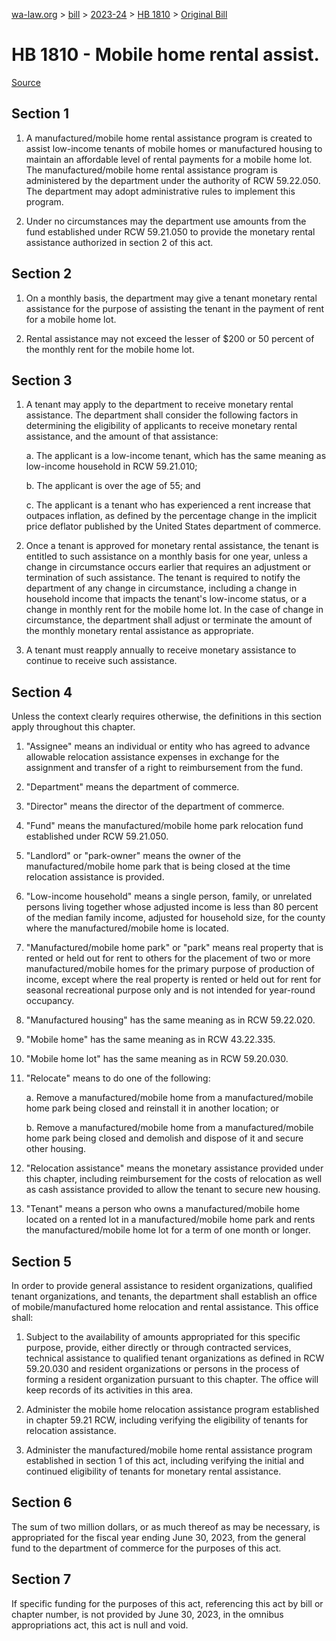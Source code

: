 [wa-law.org](/) > [bill](/bill/) > [2023-24](/bill/2023-24/) > [HB 1810](/bill/2023-24/hb/1810/) > [Original Bill](/bill/2023-24/hb/1810/1/)

# HB 1810 - Mobile home rental assist.

[Source](http://lawfilesext.leg.wa.gov/biennium/2023-24/Pdf/Bills/House%20Bills/1810.pdf)

## Section 1
1. A manufactured/mobile home rental assistance program is created to assist low-income tenants of mobile homes or manufactured housing to maintain an affordable level of rental payments for a mobile home lot. The manufactured/mobile home rental assistance program is administered by the department under the authority of RCW 59.22.050. The department may adopt administrative rules to implement this program.

2. Under no circumstances may the department use amounts from the fund established under RCW 59.21.050 to provide the monetary rental assistance authorized in section 2 of this act.

## Section 2
1. On a monthly basis, the department may give a tenant monetary rental assistance for the purpose of assisting the tenant in the payment of rent for a mobile home lot.

2. Rental assistance may not exceed the lesser of $200 or 50 percent of the monthly rent for the mobile home lot.

## Section 3
1. A tenant may apply to the department to receive monetary rental assistance. The department shall consider the following factors in determining the eligibility of applicants to receive monetary rental assistance, and the amount of that assistance:

    a. The applicant is a low-income tenant, which has the same meaning as low-income household in RCW 59.21.010;

    b. The applicant is over the age of 55; and

    c. The applicant is a tenant who has experienced a rent increase that outpaces inflation, as defined by the percentage change in the implicit price deflator published by the United States department of commerce.

2. Once a tenant is approved for monetary rental assistance, the tenant is entitled to such assistance on a monthly basis for one year, unless a change in circumstance occurs earlier that requires an adjustment or termination of such assistance. The tenant is required to notify the department of any change in circumstance, including a change in household income that impacts the tenant's low-income status, or a change in monthly rent for the mobile home lot. In the case of change in circumstance, the department shall adjust or terminate the amount of the monthly monetary rental assistance as appropriate.

3. A tenant must reapply annually to receive monetary assistance to continue to receive such assistance.

## Section 4
Unless the context clearly requires otherwise, the definitions in this section apply throughout this chapter.

1. "Assignee" means an individual or entity who has agreed to advance allowable relocation assistance expenses in exchange for the assignment and transfer of a right to reimbursement from the fund.

2. "Department" means the department of commerce.

3. "Director" means the director of the department of commerce.

4. "Fund" means the manufactured/mobile home park relocation fund established under RCW 59.21.050.

5. "Landlord" or "park-owner" means the owner of the manufactured/mobile home park that is being closed at the time relocation assistance is provided.

6. "Low-income household" means a single person, family, or unrelated persons living together whose adjusted income is less than 80 percent of the median family income, adjusted for household size, for the county where the manufactured/mobile home is located.

7. "Manufactured/mobile home park" or "park" means real property that is rented or held out for rent to others for the placement of two or more manufactured/mobile homes for the primary purpose of production of income, except where the real property is rented or held out for rent for seasonal recreational purpose only and is not intended for year-round occupancy.

8. "Manufactured housing" has the same meaning as in RCW 59.22.020.

9. "Mobile home" has the same meaning as in RCW 43.22.335.

10. "Mobile home lot" has the same meaning as in RCW 59.20.030.

11. "Relocate" means to do one of the following:

    a. Remove a manufactured/mobile home from a manufactured/mobile home park being closed and reinstall it in another location; or

    b. Remove a manufactured/mobile home from a manufactured/mobile home park being closed and demolish and dispose of it and secure other housing.

12. "Relocation assistance" means the monetary assistance provided under this chapter, including reimbursement for the costs of relocation as well as cash assistance provided to allow the tenant to secure new housing.

13. "Tenant" means a person who owns a manufactured/mobile home located on a rented lot in a manufactured/mobile home park and rents the manufactured/mobile home lot for a term of one month or longer.

## Section 5
In order to provide general assistance to resident organizations, qualified tenant organizations, and tenants, the department shall establish an office of mobile/manufactured home relocation and rental assistance. This office shall:

1. Subject to the availability of amounts appropriated for this specific purpose, provide, either directly or through contracted services, technical assistance to qualified tenant organizations as defined in RCW 59.20.030 and resident organizations or persons in the process of forming a resident organization pursuant to this chapter. The office will keep records of its activities in this area.

2. Administer the mobile home relocation assistance program established in chapter 59.21 RCW, including verifying the eligibility of tenants for relocation assistance.

3. Administer the manufactured/mobile home rental assistance program established in section 1 of this act, including verifying the initial and continued eligibility of tenants for monetary rental assistance.

## Section 6
The sum of two million dollars, or as much thereof as may be necessary, is appropriated for the fiscal year ending June 30, 2023, from the general fund to the department of commerce for the purposes of this act.

## Section 7
If specific funding for the purposes of this act, referencing this act by bill or chapter number, is not provided by June 30, 2023, in the omnibus appropriations act, this act is null and void.
